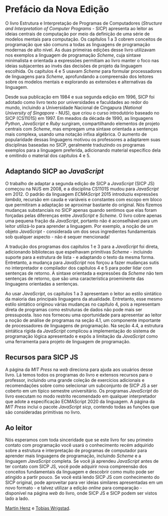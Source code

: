 # Prefácio da Nova Edição

O livro Estrutura e Interpretação de Programas de Computadores (_Structure and Interpretation of Computer Programs_ - SICP) apresenta ao leitor as ideias centrais de computação por meio da definição de uma série de modelos mentais para computação. Os capítulos 1 a 3 cobrem conceitos de programação que são comuns a todas as linguagens de programação modernas de alto nível. As duas primeiras edições desse livro utilizavam nos exemplos a linguagem de programação _Scheme_, cuja sintaxe minimalista e orientada a expressões permitiam ao livro manter o foco nas ideias subjacentes ao invés das decisões de projeto da linguagem escolhida. Os capítulos 4 e 5 usavam _Scheme_ para formular processadores de linguagens para _Scheme_, aprofundando a compreensão dos leitores sobre os modelos mentais e explorando as extensões e alternativas da linguagem.

Desde sua publicação em 1984 e sua segunda edição em 1996, SICP foi adotado como livro texto por universidades e faculdades ao redor do mundo, incluindo a Universidade Nacional de Cingapura (_National University of Singapore_ - NUS), que criou o curso introdutório baseado no SICP (CS1101S) em 1997. Em meados da década de 1990, as linguagens _Python_, _JavaScript_ e _Ruby_ surgiram, compartilhando elementos de projeto centrais com _Scheme_, mas empregam uma sintaxe orientada a sentenças mais complexa, usando uma notação infixa algébrica. O aumento de popularidade dessas linguagens motivou os professores a adaptarem suas disciplinas baseadas no SICP, geralmente traduzindo os programas exemplos para a linguagem preferida, adicionando material específico dela e omitindo o material dos capítulos 4 e 5.

## Adaptando SICP ao _JavaScript_

O trabalho de adaptar a segunda edição de SICP a _JavaScript_ (SICP JS) começou na NUS em 2008, e a disciplina CS1101S mudou para _JavaScript_ em 2012. O padrão da linguagem _ECMAScript_ 2015 introduziu expressões _lambda_, recursão em cauda e variáveis e constantes com escopo em bloco que permitiram a adaptação se aproximar bastante do original. Nós fizemos mudanças substanciais no SICP apenas quando sentimos que elas foram forçadas pelas diferenças entre _JavaScript_ e _Scheme_. O livro cobre apenas uma pequena fração da _JavaScript_, portanto não é aconselhável para um leitor utilizá-lo para aprender a linguagem. Por exemplo, a noção de um objeto _JavaScript_ - considerada um dos seus ingredientes fundamentais sob qualquer aspecto - não é sequer mencionada!
 
A tradução dos programas dos capítulos 1 e 3 para a _JavaScript_ foi direta, adicionando bibliotecas que espelhavam primitivas _Scheme_ - incluindo suporte para a estrutura de lista - e adaptando o texto da mesma forma. Entretanto, a mudança para _JavaScript_ nos forçou a fazer mudanças sutis no interpretador e compilador dos capítulos 4 e 5 para poder lidar com sentenças de retorno. A sintaxe orientada a expressões da _Scheme_ não tem sentenças de retorno, que são uma característica proeminente das linguagens orientadas a sentenças.  

Ao usar _JavaScript_, os capítulos 1 a 3 apresentam o leitor ao estilo sintático da maioria das principais linguagens da atualidade. Entretanto, esse mesmo estilo sintático originou várias mudanças no capítulo 4, pois a representam direta de programas como estruturas de dados não pode mais ser pressuposta. Isso nos forneceu uma oportunidade para apresentar ao leitor a noção de análise de programas na seção 4.1, um componente importante de processadores de linguagens de programação. Na seção 4.4, a estrutura sintática rígida da _JavaScript_ complicou a implementação do sistema de programação lógica apresentado e expôs a limitação da _JavaScript_ como uma ferramenta para projeto de linguagem de programação.

## Recursos para SICP JS

A página da _MIT Press_ na _web_ direciona para ajuda aos usuários desse livro. Lá temos todos os programas do livro e extensos recursos para o professor, incluindo uma grande coleção de exercícios adicionais e recomendações sobre como selecionar um subconjunto de SICP JS a ser coberto em um típico semestre universitário. Os programas _JavaScript_ do livro executam no modo restrito recomendado em qualquer interpretador que adote a especificação ECMAScript 2020 da linguagem. A página da _MIT Press_ inclui o pacote _JavaScript_ _sicp_, contendo todas as funções que são consideradas primitivas no livro. 

## Ao leitor

Nós esperamos com toda sinceridade que se este livro for seu primeiro contato com programação você usará o conhecimento recém adquirido sobre a estrutura e interpretação de programas de computador para aprender mais linguagens de programação, incluindo _Scheme_ e a linguagem _JavaScript_ completa. Se você já aprendeu _JavaScript_ antes de ter contato com SICP JS, você pode adquirir nova compreensão dos conceitos fundamentais da linguagem e descobrir como muito pode ser atingido a partir pouco. Se você está lendo SICP JS com conhecimento do SICP original, pode aproveitar para ver ideias similares apresentadas em um novo formato - e talvez utilizar a edição _online_ para comparação - disponível na página _web_ do livro, onde SICP JS e SICP podem ser vistos lado a lado. 

[Martin Henz](https://www.comp.nus.edu.sg/~henz/) e [Tobias Wrigstad](http://wrigstad.com/).